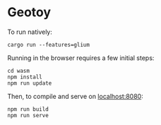 # Geotoy

To run natively:

	cargo run --features=glium

Running in the browser requires a few initial steps:

	cd wasm
	npm install
	npm run update

Then, to compile and serve on [localhost:8080](http://localhost:8080):

	npm run build
	npm run serve
